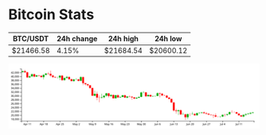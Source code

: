 # Bitcoin Stats

BTC/USDT|24h change|24h high|24h low|
|---|---|---|---|
|$21466.58|4.15%|$21684.54|$20600.12|

<img src="./chart.svg">
